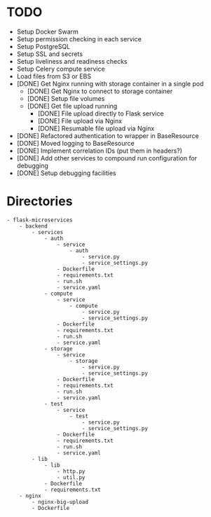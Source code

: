 # TODO

 - Setup Docker Swarm
 - Setup permission checking in each service
 - Setup PostgreSQL
 - Setup SSL and secrets
 - Setup liveliness and readiness checks
 - Setup Celery compute service
 - Load files from S3 or EBS
 - [DONE] Get Nginx running with storage container in a single pod
   - [DONE] Get Nginx to connect to storage container
   - [DONE] Setup file volumes
   - [DONE] Get file upload running
     - [DONE] File upload directly to Flask service
     - [DONE] File upload via Nginx
     - [DONE] Resumable file upload via Nginx
 - [DONE] Refactored authentication to wrapper in BaseResource
 - [DONE] Moved logging to BaseResource
 - [DONE] Implement correlation IDs (put them in headers?)
 - [DONE] Add other services to compound run configuration for debugging
 - [DONE] Setup debugging facilities


# Directories

    - flask-microservices
        - backend
            - services
                - auth
                    - service
                        - auth
                            - service.py
                            - service_settings.py
                    - Dockerfile
                    - requirements.txt
                    - run.sh
                    - service.yaml
                - compute
                    - service
                        - compute
                            - service.py
                            - service_settings.py
                    - Dockerfile
                    - requirements.txt
                    - run.sh
                    - service.yaml
                - storage
                    - service
                        - storage
                            - service.py
                            - service_settings.py
                    - Dockerfile
                    - requirements.txt
                    - run.sh
                    - service.yaml
                - test
                    - service
                        - test
                            - service.py
                            - service_settings.py
                    - Dockerfile
                    - requirements.txt
                    - run.sh
                    - service.yaml                    
            - lib
                - lib
                    - http.py
                    - util.py
                - Dockerfile
                - requirements.txt                    
        - nginx
            - nginx-big-upload
            - Dockerfile
